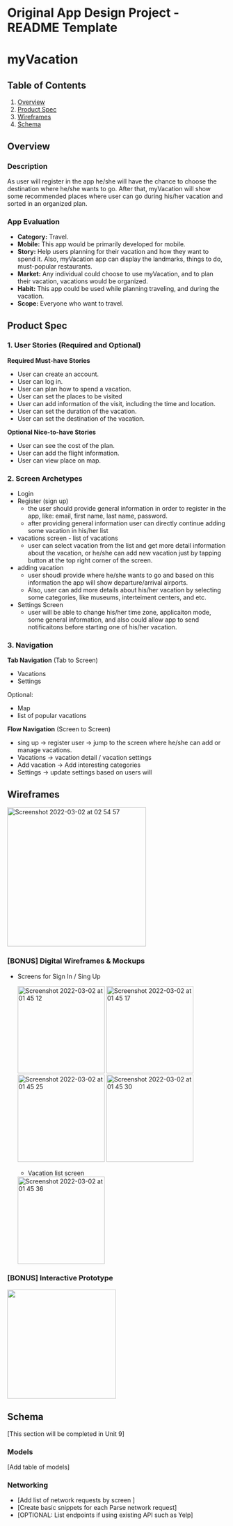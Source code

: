 Original App Design Project - README Template
===

# myVacation

## Table of Contents
1. [Overview](#Overview)
1. [Product Spec](#Product-Spec)
1. [Wireframes](#Wireframes)
2. [Schema](#Schema)

## Overview
### Description
As user will register in the app he/she will have the chance to choose the destination where he/she wants to go. After that, myVacation will show some recommended places where user can go during his/her vacation and sorted in an organized plan.

### App Evaluation
- **Category:** Travel.
- **Mobile:** This app would be primarily developed for mobile.
- **Story:** Help users planning for their vacation and how they want to spend it. Also, myVacation app can display the landmarks, things to do, must-popular restaurants. 
- **Market:** Any individual could choose to use myVacation, and to plan their vacation, vacations would be organized.
- **Habit:** This app could be used while planning traveling, and during the vacation.
- **Scope:** Everyone who want to travel.

## Product Spec

### 1. User Stories (Required and Optional)

**Required Must-have Stories**

* User can create an account.
* User can log in.
* User can plan how to spend a vacation.
* User can set the places to be visited
* User can add information of the visit, including the time and location.
* User can set the duration of the vacation.
* User can set the destination of the vacation.

**Optional Nice-to-have Stories**

* User can see the cost of the plan.
* User can add the flight information.
* User can view place on map.

### 2. Screen Archetypes
* Login 
* Register (sign up)
   * the user should provide general information in order to register in the app, like: email, first name, last name, password.
   * after providing general information user can directly continue adding some vacation in his/her list
* vacations screen - list of vacations
   * user can select vacation from the list and get more detail information about the vacation, or he/she can add new vacation just by tapping button at the top right corner of the screen. 
* adding vacation
    * user shoudl provide where he/she wants to go and based on this information the app will show departure/arrival airports.
    * Also, user can add more details about his/her vacation by selecting some categories, like museums, interteiment centers, and etc. 
* Settings Screen
   * user will be able to change his/her time zone, applicaiton mode, some general information, and also could allow app to send notificaitons before starting one of his/her vacation.


### 3. Navigation

**Tab Navigation** (Tab to Screen)

* Vacations
* Settings

Optional:
* Map
* list of popular vacations

**Flow Navigation** (Screen to Screen)

* sing up -> register user -> jump to the screen where he/she can add or manage vacations.
* Vacations -> vacation detail / vacation settings
* Add vacation -> Add interesting categories
* Settings -> update settings based on users will

## Wireframes
<img width="319" alt="Screenshot 2022-03-02 at 02 54 57" src="https://user-images.githubusercontent.com/55408144/156262717-2b1b07f4-44bb-4c05-aaed-8d61ca9e0db1.png">


### [BONUS] Digital Wireframes & Mockups
* Screens for Sign In / Sing Up 

    <img width="200" alt="Screenshot 2022-03-02 at 01 45 12" src="https://user-images.githubusercontent.com/55408144/156254417-14586ded-b11b-4805-8eb3-195fe2dd8e74.png"> <img width="200" alt="Screenshot 2022-03-02 at 01 45 17" src="https://user-images.githubusercontent.com/55408144/156254461-3fc31c5e-f659-4d0c-a84d-6fddf61c1b8a.png"> <img width="200" alt="Screenshot 2022-03-02 at 01 45 25" src="https://user-images.githubusercontent.com/55408144/156254734-777a40e4-acbd-4355-8970-868f8fd17d99.png"> <img width="200" alt="Screenshot 2022-03-02 at 01 45 30" src="https://user-images.githubusercontent.com/55408144/156254776-e120b03d-d41c-475e-b868-07fe6e8b2a1a.png">

   * Vacation list screen
   <img width="200" alt="Screenshot 2022-03-02 at 01 45 36" src="https://user-images.githubusercontent.com/55408144/156254836-82ab0083-f4eb-4168-8754-b9ed528bbfef.png">

### [BONUS] Interactive Prototype
<img src="http://g.recordit.co/y7odzxjVUm.gif" width=250><br>

## Schema 
[This section will be completed in Unit 9]
### Models
[Add table of models]
### Networking
- [Add list of network requests by screen ]
- [Create basic snippets for each Parse network request]
- [OPTIONAL: List endpoints if using existing API such as Yelp]
